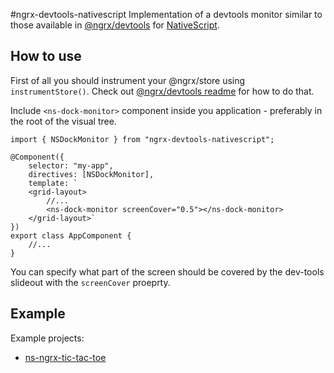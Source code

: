 #ngrx-devtools-nativescript
Implementation of a devtools monitor similar to those available in [@ngrx/devtools](https://github.com/ngrx/devtools) for [NativeScript](https://www.nativescript.org/).

## How to use
First of all you should instrument your @ngrx/store using `instrumentStore()`. Check out [@ngrx/devtools readme](https://github.com/ngrx/devtools/blob/master/README.md) for how to do that.

Include `<ns-dock-monitor>` component inside you application - preferably in the root of the visual tree.

```
import { NSDockMonitor } from "ngrx-devtools-nativescript";

@Component({
    selector: "my-app",
    directives: [NSDockMonitor],
    template: `
    <grid-layout>
        //...
        <ns-dock-monitor screenCover="0.5"></ns-dock-monitor>
    </grid-layout>`
})
export class AppComponent {
    //...
}
```

You can specify what part of the screen should be covered by the dev-tools slideout with the `screenCover` proeprty.

## Example
Example projects: 
  * [ns-ngrx-tic-tac-toe](https://github.com/vakrilov/ns-ngrx-tic-tac-toe)